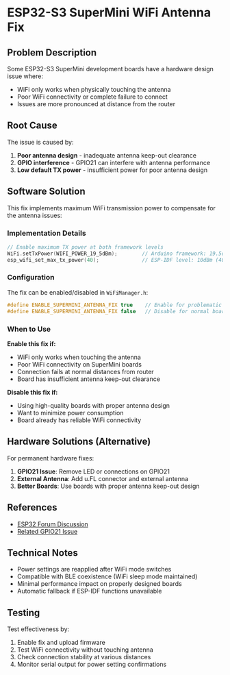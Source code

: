 # ESP32-S3 SuperMini WiFi Antenna Fix

## Problem Description

Some ESP32-S3 SuperMini development boards have a hardware design issue where:
- WiFi only works when physically touching the antenna
- Poor WiFi connectivity or complete failure to connect
- Issues are more pronounced at distance from the router

## Root Cause

The issue is caused by:
1. **Poor antenna design** - inadequate antenna keep-out clearance
2. **GPIO interference** - GPIO21 can interfere with antenna performance
3. **Low default TX power** - insufficient power for poor antenna design

## Software Solution

This fix implements maximum WiFi transmission power to compensate for the antenna issues:

### Implementation Details

```cpp
// Enable maximum TX power at both framework levels
WiFi.setTxPower(WIFI_POWER_19_5dBm);        // Arduino framework: 19.5dBm
esp_wifi_set_max_tx_power(40);              // ESP-IDF level: 10dBm (40 = 4 * 10dBm)
```

### Configuration

The fix can be enabled/disabled in `WiFiManager.h`:

```cpp
#define ENABLE_SUPERMINI_ANTENNA_FIX true    // Enable for problematic boards
#define ENABLE_SUPERMINI_ANTENNA_FIX false   // Disable for normal boards
```

### When to Use

**Enable this fix if:**
- WiFi only works when touching the antenna
- Poor WiFi connectivity on SuperMini boards
- Connection fails at normal distances from router
- Board has insufficient antenna keep-out clearance

**Disable this fix if:**
- Using high-quality boards with proper antenna design
- Want to minimize power consumption
- Board already has reliable WiFi connectivity

## Hardware Solutions (Alternative)

For permanent hardware fixes:

1. **GPIO21 Issue**: Remove LED or connections on GPIO21
2. **External Antenna**: Add u.FL connector and external antenna
3. **Better Boards**: Use boards with proper antenna keep-out design

## References

- [ESP32 Forum Discussion](https://esp32.com/viewtopic.php?t=41895)
- [Related GPIO21 Issue](http://esp32.io/viewtopic.php?f=19&t=42069)

## Technical Notes

- Power settings are reapplied after WiFi mode switches
- Compatible with BLE coexistence (WiFi sleep mode maintained)
- Minimal performance impact on properly designed boards
- Automatic fallback if ESP-IDF functions unavailable

## Testing

Test effectiveness by:
1. Enable fix and upload firmware
2. Test WiFi connectivity without touching antenna
3. Check connection stability at various distances
4. Monitor serial output for power setting confirmations
